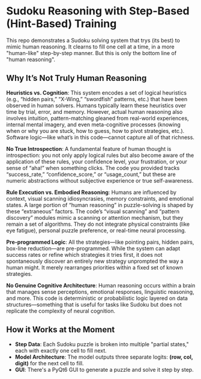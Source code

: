 # Sudoku Reasoning with Step-Based (Hint-Based) Training

This repo demonstrates a Sudoku solving system that trys (its best) to mimic human reasoning. It clearns to fill one cell at a time,
in a more "human-like" step-by-step manner. But this is only the bottom line of "human reasoning".

## Why It’s Not Truly Human Reasoning

**Heuristics vs. Cognition**: This system encodes a set of logical heuristics (e.g., “hidden pairs,” “X-Wing,” “swordfish” patterns, etc.) that have been observed in human solvers. Humans typically learn these heuristics over time by trial, error, and memory. However, actual human reasoning also involves intuition, pattern-matching gleaned from real-world experiences, internal mental imagery, and even meta-cognitive processes (knowing when or why you are stuck, how to guess, how to pivot strategies, etc.). Software logic—like what’s in this code—cannot capture all of that richness.

**No True Introspection**: A fundamental feature of human thought is introspection: you not only apply logical rules but also become aware of the application of these rules, your confidence level, your frustration, or your sense of “aha!” when something clicks. The code you provided tracks “success_rate,” “confidence_score,” or “usage_count,” but these are numeric abstractions without subjective experience or true self-awareness.

**Rule Execution vs. Embodied Reasoning**: Humans are influenced by context, visual scanning idiosyncrasies, memory constraints, and emotional states. A large portion of “human reasoning” in puzzle-solving is shaped by these “extraneous” factors. The code’s “visual scanning” and “pattern discovery” modules mimic a scanning or attention mechanism, but they remain a set of algorithms. They do not integrate physical constraints (like eye fatigue), personal puzzle preference, or real-time neural processing.

**Pre-programmed Logic**: All the strategies—like pointing pairs, hidden pairs, box-line reduction—are pre-programmed. While the system can adapt success rates or refine which strategies it tries first, it does not spontaneously discover an entirely new strategy unprompted the way a human might. It merely rearranges priorities within a fixed set of known strategies.

**No Genuine Cognitive Architecture**: Human reasoning occurs within a brain that manages sense perceptions, emotional responses, linguistic reasoning, and more. This code is deterministic or probabilistic logic layered on data structures—something that is useful for tasks like Sudoku but does not replicate the complexity of neural cognition.

## How it Works at the Moment

- **Step Data**: Each Sudoku puzzle is broken into multiple "partial states," each with 
  exactly one cell to fill next.
- **Model Architecture**: The model outputs three separate logits: 
  **(row, col, digit)** for the next cell to fill.
- **GUI**: There's a PyQt6 GUI to generate a puzzle and solve it step by step.